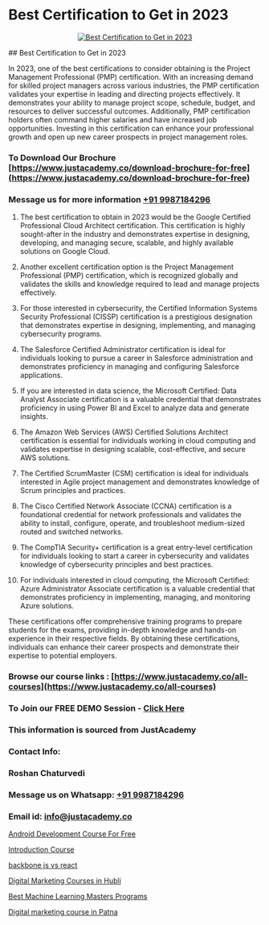 # Best Certification to Get in 2023

<p align="center">
  <a href="https://justacademy.co/course-detail/pmp-certification-training">
    <img src="https://justacademy.co/storage2/course_image/1709713463_course_image.webp" alt="Best Certification to Get in 2023">
  </a>
</p>
## Best Certification to Get in 2023

In 2023, one of the best certifications to consider obtaining is the Project Management Professional (PMP) certification. With an increasing demand for skilled project managers across various industries, the PMP certification validates your expertise in leading and directing projects effectively. It demonstrates your ability to manage project scope, schedule, budget, and resources to deliver successful outcomes. Additionally, PMP certification holders often command higher salaries and have increased job opportunities. Investing in this certification can enhance your professional growth and open up new career prospects in project management roles.
### To Download Our Brochure [https://www.justacademy.co/download-brochure-for-free](https://www.justacademy.co/download-brochure-for-free)
### Message us for more information [+91 9987184296](https://api.whatsapp.com/send?phone=919987184296)
1) The best certification to obtain in 2023 would be the Google Certified Professional Cloud Architect certification. This certification is highly sought-after in the industry and demonstrates expertise in designing, developing, and managing secure, scalable, and highly available solutions on Google Cloud.

2) Another excellent certification option is the Project Management Professional (PMP) certification, which is recognized globally and validates the skills and knowledge required to lead and manage projects effectively.

3) For those interested in cybersecurity, the Certified Information Systems Security Professional (CISSP) certification is a prestigious designation that demonstrates expertise in designing, implementing, and managing cybersecurity programs.

4) The Salesforce Certified Administrator certification is ideal for individuals looking to pursue a career in Salesforce administration and demonstrates proficiency in managing and configuring Salesforce applications.

5) If you are interested in data science, the Microsoft Certified: Data Analyst Associate certification is a valuable credential that demonstrates proficiency in using Power BI and Excel to analyze data and generate insights.

6) The Amazon Web Services (AWS) Certified Solutions Architect certification is essential for individuals working in cloud computing and validates expertise in designing scalable, cost-effective, and secure AWS solutions.

7) The Certified ScrumMaster (CSM) certification is ideal for individuals interested in Agile project management and demonstrates knowledge of Scrum principles and practices.

8) The Cisco Certified Network Associate (CCNA) certification is a foundational credential for network professionals and validates the ability to install, configure, operate, and troubleshoot medium-sized routed and switched networks.

9) The CompTIA Security+ certification is a great entry-level certification for individuals looking to start a career in cybersecurity and validates knowledge of cybersecurity principles and best practices.

10) For individuals interested in cloud computing, the Microsoft Certified: Azure Administrator Associate certification is a valuable credential that demonstrates proficiency in implementing, managing, and monitoring Azure solutions.

These certifications offer comprehensive training programs to prepare students for the exams, providing in-depth knowledge and hands-on experience in their respective fields. By obtaining these certifications, individuals can enhance their career prospects and demonstrate their expertise to potential employers.

### Browse our course links : [https://www.justacademy.co/all-courses](https://www.justacademy.co/all-courses) 
### To Join our FREE DEMO Session - [Click Here](https://www.justacademy.co/register-for-course-demo)


### This information is sourced from JustAcademy
### Contact Info:
### Roshan Chaturvedi
### Message us on Whatsapp: [+91 9987184296](https://api.whatsapp.com/send?phone=919987184296)
### Email id: [info@justacademy.co](mailto:info@justacademy.co)
                
[Android Development Course For Free](https://www.linkedin.com/pulse/android-development-course-free-justacademy-sunnyvale-rbitc/)

[Introduction Course](https://www.linkedin.com/pulse/introduction-course-justacademy-mumbai-z2ndc?trackingId=5jQVemiaAU43b4en4%2Bb7%2Fw%3D%3D&lipi=urn%3Ali%3Apage%3Ad_flagship3_showcase_admin%3BrO72kZqIQGOMCosqCkrMnA%3D%3D)

[backbone js vs react](https://medium.com/@mahi3106/backbone-js-vs-react-30d3cd9e11b4)

[Digital Marketing Courses in Hubli](https://medium.com/@shivamja27/digital-marketing-courses-in-hubli-a263d1bfcbc0)

[Best Machine Learning Masters Programs](https://justacademyin.github.io/justacademy/best-machine-learning-masters-programs)

[Digital marketing course in Patna](https://justacademyin.github.io/justacademy/digital-marketing-course-in-patna)

